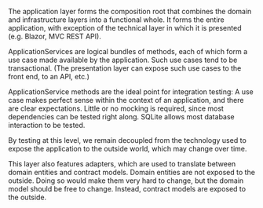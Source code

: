 ﻿The application layer forms the composition root that combines the domain and infrastructure layers into a functional whole.
It forms the entire application, with exception of the technical layer in which it is presented (e.g. Blazor, MVC REST API).

ApplicationServices are logical bundles of methods, each of which form a use case made available by the application.
Such use cases tend to be transactional.
(The presentation layer can expose such use cases to the front end, to an API, etc.)

ApplicationService methods are the ideal point for integration testing:
A use case makes perfect sense within the context of an application, and there are clear expectations.
Little or no mocking is required, since most dependencies can be tested right along.
SQLite allows most database interaction to be tested.

By testing at this level, we remain decoupled from the technology used to expose the application to the outside world, which may change over time.

This layer also features adapters, which are used to translate between domain entities and contract models.
Domain entities are not exposed to the outside. Doing so would make them very hard to change, but the domain model should be free to change.
Instead, contract models are exposed to the outside.
